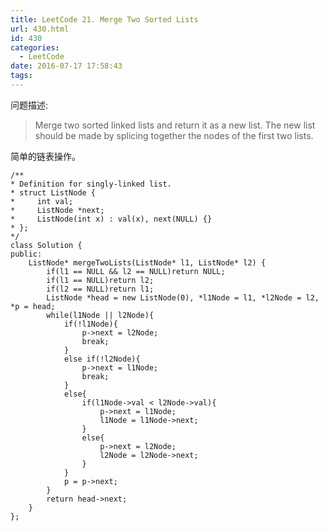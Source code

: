 ```yaml
---
title: LeetCode 21. Merge Two Sorted Lists
url: 430.html
id: 430
categories:
  - LeetCode
date: 2016-07-17 17:58:43
tags:
---
```

﻿问题描述:

> Merge two sorted linked lists and return it as a new list. The new list should be made by splicing together the nodes of the first two lists.

简单的链表操作。

    /**
    * Definition for singly-linked list.
    * struct ListNode {
    *     int val;
    *     ListNode *next;
    *     ListNode(int x) : val(x), next(NULL) {}
    * };
    */
    class Solution {
    public:
        ListNode* mergeTwoLists(ListNode* l1, ListNode* l2) {
            if(l1 == NULL && l2 == NULL)return NULL;
            if(l1 == NULL)return l2;
            if(l2 == NULL)return l1;
            ListNode *head = new ListNode(0), *l1Node = l1, *l2Node = l2, *p = head;
            while(l1Node || l2Node){
                if(!l1Node){
                    p->next = l2Node;
                    break;
                }
                else if(!l2Node){
                    p->next = l1Node;
                    break;
                }
                else{
                    if(l1Node->val < l2Node->val){
                        p->next = l1Node;
                        l1Node = l1Node->next;
                    }
                    else{
                        p->next = l2Node;
                        l2Node = l2Node->next;
                    }
                }
                p = p->next;
            }
            return head->next;
        }
    };